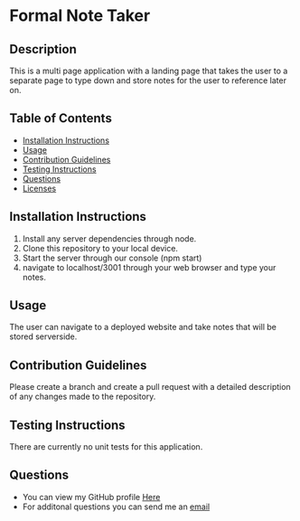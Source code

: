 # Formal Note Taker 
## Description

This is a multi page application with a landing page that takes the user to a separate page to type down and store notes for the user to reference later on.

## Table of Contents

  * [Installation Instructions](#installation-instructions)
  * [Usage](#usage)
  * [Contribution Guidelines](#contribution-guidelines)
  * [Testing Instructions](#testing-instructions)
  * [Questions](#questions)
  * [Licenses](#licenses)

## Installation Instructions

1. Install any server dependencies through node. 
2. Clone this repository to your local device. 
3. Start the server through our console (npm start) 
4. navigate to localhost/3001 through your web browser and type your notes.

## Usage

The user can navigate to a deployed website and take notes that will be stored serverside.

## Contribution Guidelines

Please create a branch and create a pull request with a detailed description of any changes made to the repository.

## Testing Instructions

There are currently no unit tests for this application.

## Questions

  * You can view my GitHub profile [Here](https://github.com/lucasz10)
  * For additonal questions you can send me an [email](mailto:lucas.zach10@gmail.com)



